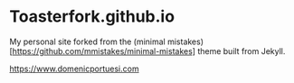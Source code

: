 # Toasterfork.github.io

My personal site forked from the (minimal mistakes)[https://github.com/mmistakes/minimal-mistakes] theme built from Jekyll.

https://www.domenicportuesi.com
